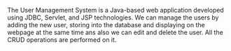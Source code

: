 The User Management System is a Java-based web application developed using JDBC, Servlet, and JSP technologies. 
We can manage the users by adding the new user, storing into the database and displaying on the webpage at the same time ans also we can edit and delete the user.
All the CRUD operations are performed on it.
